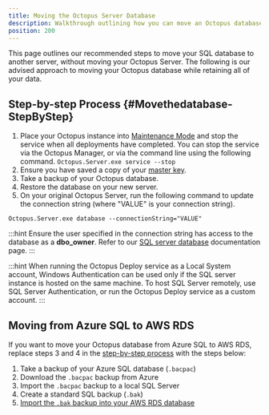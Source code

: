 ```yaml
---
title: Moving the Octopus Server Database
description: Walkthrough outlining how you can move an Octopus database from one server to another.
position: 200
---
```


This page outlines our recommended steps to move your SQL database to another server, without moving your Octopus Server. The following is our advised approach to moving your Octopus database while retaining all of your data.

## Step-by-step Process {#Movethedatabase-StepByStep}
1. Place your Octopus instance into [Maintenance Mode](/docs/administration/upgrading/maintenance-mode.md) and stop the service when all deployments have completed. You can stop the service via the Octopus Manager, or via the command line using the following command.
`Octopus.Server.exe service --stop`
2. Ensure you have saved a copy of your [master key](/docs/administration/security/data-encryption.md#Securityandencryption-YourMasterKey).
3. Take a backup of your Octopus database.
4. Restore the database on your new server.
5. On your original Octopus Server, run the following command to update the connection string (where "VALUE" is your connection string).
```
Octopus.Server.exe database --connectionString="VALUE"
```
:::hint
Ensure the user specified in the connection string has access to the database as a **dbo_owner**. Refer to our [SQL server database](/docs/installation/sql-server-database.md) documentation page.
:::

:::hint
When running the Octopus Deploy service as a Local System account, Windows Authentication can be used only if the SQL server instance is hosted on the same machine. To host SQL Server remotely, use SQL Server Authentication, or run the Octopus Deploy service as a custom account.
:::

## Moving from Azure SQL to AWS RDS

If you want to move your Octopus database from Azure SQL to AWS RDS, replace steps 3 and 4 in the [step-by-step process](docs/administration/moving-your-octopus/move-the-database.md#Movethedatabase-StepByStep) with the steps below:

1. Take a backup of your Azure SQL database (`.bacpac`)
2. Download the `.bacpac` backup from Azure
3. Import the `.bacpac` backup to a local SQL Server
4. Create a standard SQL backup (`.bak`)
5. [Import the `.bak` backup into your AWS RDS database](https://docs.aws.amazon.com/AmazonRDS/latest/UserGuide/SQLServer.Procedural.Importing.html)
